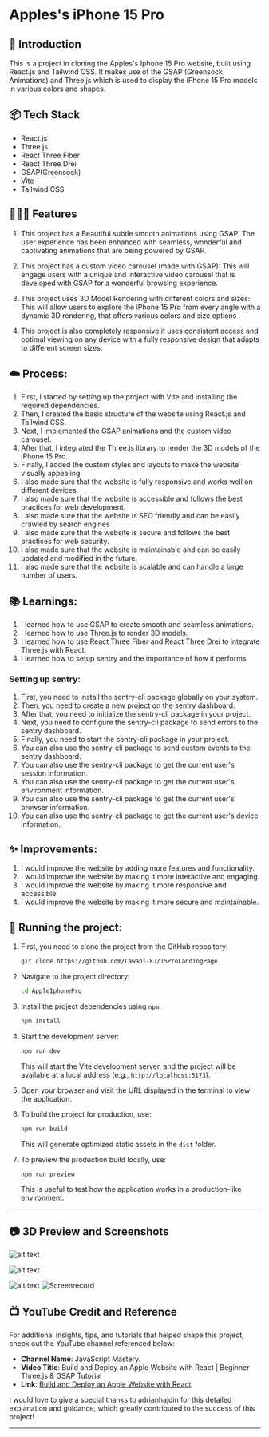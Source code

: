 # Apples's iPhone 15 Pro 
## 🍃 Introduction
This is a project in cloning the Apples's Iphone 15 Pro website, built using React.js and Tailwind CSS. It makes use of the GSAP (Greensock Animations) and Three.js which is used to display the iPhone 15 Pro models in various colors and shapes.

## 📦 Tech Stack
- React.js
- Three.js
- React Three Fiber
- React Three Drei
- GSAP(Greensock)
- Vite
- Tailwind CSS

## 🧑🏿‍🍳 Features
1. This project has a Beautiful subtle smooth animations using GSAP: The user experience has been enhanced with seamless, wonderful and captivating animations that are being powered by GSAP.

2. This project has a custom video carousel (made with GSAP): This will engage users with a unique and interactive video carousel that is developed with GSAP for a wonderful browsing experience.

3. This project uses 3D Model Rendering with different colors and sizes: This will allow users to explore the iPhone 15 Pro from every angle with a dynamic 3D rendering, that offers various colors and size options

4. This project is also completely responsive it uses consistent access and optimal viewing on any device with a fully responsive design that adapts to different screen sizes.

## ☁️ Process:
1. First, I started by setting up the project with Vite and installing the required dependencies.
2. Then, I created the basic structure of the website using React.js and Tailwind CSS.
3. Next, I implemented the GSAP animations and the custom video carousel.
4. After that, I integrated the Three.js library to render the 3D models of the
iPhone 15 Pro.
5. Finally, I added the custom styles and layouts to make the website visually appealing.
6. I also made sure that the website is fully responsive and works well on different devices.
7. I also made sure that the website is accessible and follows the best practices for web development.
8. I also made sure that the website is SEO friendly and can be easily crawled by search engines
9. I also made sure that the website is secure and follows the best practices for web security.
10. I also made sure that the website is maintainable and can be easily updated and modified in
the future.
11. I also made sure that the website is scalable and can handle a large number of users.

## 📚 Learnings:
1. I learned how to use GSAP to create smooth and seamless animations.
2. I learned how to use Three.js to render 3D models.
3. I learned how to use React Three Fiber and React Three Drei to integrate Three.js with
React.
4. I learned how to setup sentry and the importance of how it performs 

### Setting up sentry:
1. First, you need to install the sentry-cli package globally on your system.
2. Then, you need to create a new project on the sentry dashboard.
3. After that, you need to initialize the sentry-cli package in your project.
4. Next, you need to configure the sentry-cli package to send errors to the sentry
dashboard.
5. Finally, you need to start the sentry-cli package in your project.
6. You can also use the sentry-cli package to send custom events to the sentry
dashboard.
7. You can also use the sentry-cli package to get the current user's session
information.
8. You can also use the sentry-cli package to get the current user's
environment information.
9. You can also use the sentry-cli package to get the current user's
browser information.
10. You can also use the sentry-cli package to get the current user's
device information.

## ✨ Improvements:
1. I would improve the website by adding more features and functionality.
2. I would improve the website by making it more interactive and engaging.
3. I would improve the website by making it more responsive and accessible.
4. I would improve the website by making it more secure and maintainable.


## 🚦 Running the project:
1. First, you need to clone the project from the GitHub repository:
   ```bash
   git clone https://github.com/Lawani-EJ/15ProLandingPage
   ```
2. Navigate to the project directory:
   ```bash
   cd AppleIphonePro
   ```
3. Install the project dependencies using `npm`:
   ```bash
   npm install
   ```
4. Start the development server:
   ```bash
   npm run dev
   ```
   This will start the Vite development server, and the project will be available at a local address (e.g., `http://localhost:5173`).

5. Open your browser and visit the URL displayed in the terminal to view the application.

6. To build the project for production, use:
   ```bash
   npm run build
   ```
   This will generate optimized static assets in the `dist` folder.

7. To preview the production build locally, use:
   ```bash
   npm run preview
   ```
   This is useful to test how the application works in a production-like environment.

---

## 📷 3D Preview and Screenshots 
![alt text](image.png)

![alt text](image-1.png)

![alt text](image-2.png)
![Screenrecord](screenrecord.gif)

## 📺 YouTube Credit and Reference  
For additional insights, tips, and tutorials that helped shape this project, check out the YouTube channel referenced below:  

- **Channel Name**: JavaScript Mastery.  
- **Video Title**: Build and Deploy an Apple Website with React | Beginner Three.js & GSAP Tutorial  
- **Link**: [Build and Deploy an Apple Website with React](https://youtu.be/kRQbRAJ4-Fs?si=Pig1Uh6s5ONej0VF)  

I would love to give a special thanks to adrianhajdin for this detailed explanation and guidance, which greatly contributed to the success of this project!  

---